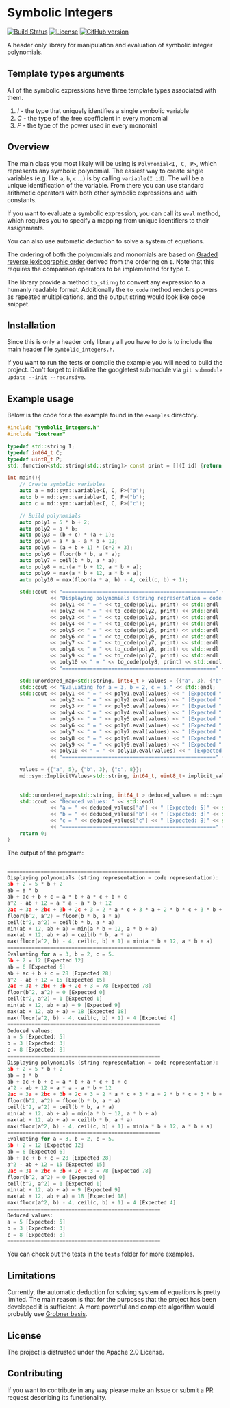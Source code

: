 # Symbolic Integers

[![Build Status](https://travis-ci.org/Metadiff/symbolic-integers.svg?branch=master)](https://travis-ci.org/Metadiff/symints)
[![License](https://img.shields.io/badge/Licence-Apache2.0-blue.svg)](./LICENSE)
[![GitHub version](https://badge.fury.io/gh/Metadiff%2Fsymbolic-integers.svg)](https://badge.fury.io/gh/Metadiff%2Fsymbolic-integers)

A header only library for manipulation and evaluation of symbolic integer polynomials.

## Template types arguments
All of the symbolic expressions have three template types associated with them. 

   1. *I* - the type that uniquely identifies a single symbolic variable
   2. *C* - the type of the free coefficient in every monomial
   3. *P* - the type of the power used in every monomial

## Overview

The main class you most likely will be using is `Polynomial<I, C, P>`, which 
represents any symbolic polynomial. The easiest way to create single variables
(e.g. like `a`, `b`, `c` ...) is by calling `variable(I id)`. The will be a 
unique identification of the variable. From there you can use standard 
arithmetic operators with both other symbolic expressions and with constants. 

If you want to evaluate a symbolic expression, you can call its `eval` method,
which requires you to specify a mapping from unique identifiers to their assignments.

You can also use automatic deduction to solve a system of equations. 

The ordering of both the polynomials and monomials are based on 
[Graded reverse lexicographic order](https://en.wikipedia.org/wiki/Monomial_order#Graded_reverse_lexicographic_order)
derived from the ordering on `I`. Note that this requires the comparison operators
to be implemented for type `I`.

The library provide a method `to_stirng` to convert any expression to a humanly 
readable format. Additionally the `to_code` method renders powers as repeated 
multiplications, and the output string would look like code snippet. 

## Installation
Since this is only a header only library all you have to do is to 
include the main header file `symbolic_integers.h`.

If you want to run the tests or compile the example you will need to 
build the project. Don't forget to initialize the googletest submodule 
via `git submodule update --init --recursive`. 
 
## Example usage

Below is the code for a the example found in the `examples` directory.

```c++
#include "symbolic_integers.h"
#include "iostream"

typedef std::string I;
typedef int64_t C;
typedef uint8_t P;
std::function<std::string(std::string)> const print = [](I id) {return id;};

int main(){
    // Create symbolic variables
    auto a = md::sym::variable<I, C, P>("a");
    auto b = md::sym::variable<I, C, P>("b");
    auto c = md::sym::variable<I, C, P>("c");

    // Build polynomials
    auto poly1 = 5 * b + 2;
    auto poly2 = a * b;
    auto poly3 = (b + c) * (a + 1);
    auto poly4 = a * a - a * b + 12;
    auto poly5 = (a + b + 1) * (c*2 + 3);
    auto poly6 = floor(b * b, a * a);
    auto poly7 = ceil(b * b, a * a);
    auto poly8 = min(a * b + 12, a * b + a);
    auto poly9 = max(a * b + 12, a * b + a);
    auto poly10 = max(floor(a * a, b) - 4, ceil(c, b) + 1);

    std::cout << "==================================================" << std::endl
              << "Displaying polynomials (string representation = code representation):" << std::endl
              << poly1 << " = " << to_code(poly1, print) << std::endl
              << poly2 << " = " << to_code(poly2, print) << std::endl
              << poly3 << " = " << to_code(poly3, print) << std::endl
              << poly4 << " = " << to_code(poly4, print) << std::endl
              << poly5 << " = " << to_code(poly5, print) << std::endl
              << poly6 << " = " << to_code(poly6, print) << std::endl
              << poly7 << " = " << to_code(poly7, print) << std::endl
              << poly8 << " = " << to_code(poly8, print) << std::endl
              << poly9 << " = " << to_code(poly7, print) << std::endl
              << poly10 << " = " << to_code(poly8, print) << std::endl
              << "==================================================" << std::endl;

    std::unordered_map<std::string, int64_t > values = {{"a", 3}, {"b", 2}, {"c", 5}};
    std::cout << "Evaluating for a = 3, b = 2, c = 5." << std::endl;
    std::cout << poly1 << " = " << poly1.eval(values) << " [Expected " << 12 << "]" << std::endl
              << poly2 << " = " << poly2.eval(values) << " [Expected " << 6 << "]" << std::endl
              << poly3 << " = " << poly3.eval(values) << " [Expected " << 28 << "]" << std::endl
              << poly4 << " = " << poly4.eval(values) << " [Expected " << 15 << "]" << std::endl
              << poly5 << " = " << poly5.eval(values) << " [Expected " << 78 << "]" << std::endl
              << poly6 << " = " << poly6.eval(values) << " [Expected " << 0 << "]" << std::endl
              << poly7 << " = " << poly7.eval(values) << " [Expected " << 1 << "]" << std::endl
              << poly8 << " = " << poly8.eval(values) << " [Expected " << 9 << "]" << std::endl
              << poly9 << " = " << poly9.eval(values) << " [Expected " << 18 << "]" << std::endl
              << poly10 << " = " << poly10.eval(values) << " [Expected " << 4 << "]" << std::endl
              << "==================================================" << std::endl;

    values = {{"a", 5}, {"b", 3}, {"c", 8}};
    md::sym::ImplicitValues<std::string, int64_t, uint8_t> implicit_values = {{poly1, poly1.eval(values)},
                                                                              {poly2, poly2.eval(values)},
                                                                              {poly3, poly3.eval(values)}};
    std::unordered_map<std::string, int64_t > deduced_values = md::sym::deduce_values(implicit_values);
    std::cout << "Deduced values: " << std::endl
              << "a = " << deduced_values["a"] << " [Expected: 5]" << std::endl
              << "b = " << deduced_values["b"] << " [Expected: 3]" << std::endl
              << "c = " << deduced_values["c"] << " [Expected: 8]" << std::endl
              << "==================================================" << std::endl;
    return 0;
}
```

The output of the program:
```c++

==================================================
Displaying polynomials (string representation = code representation):
5b + 2 = 5 * b + 2
ab = a * b
ab + ac + b + c = a * b + a * c + b + c
a^2 - ab + 12 = a * a - a * b + 12
2ac + 3a + 2bc + 3b + 2c + 3 = 2 * a * c + 3 * a + 2 * b * c + 3 * b + 2 * c + 3
floor(b^2, a^2) = floor(b * b, a * a)
ceil(b^2, a^2) = ceil(b * b, a * a)
min(ab + 12, ab + a) = min(a * b + 12, a * b + a)
max(ab + 12, ab + a) = ceil(b * b, a * a)
max(floor(a^2, b) - 4, ceil(c, b) + 1) = min(a * b + 12, a * b + a)
==================================================
Evaluating for a = 3, b = 2, c = 5.
5b + 2 = 12 [Expected 12]
ab = 6 [Expected 6]
ab + ac + b + c = 28 [Expected 28]
a^2 - ab + 12 = 15 [Expected 15]
2ac + 3a + 2bc + 3b + 2c + 3 = 78 [Expected 78]
floor(b^2, a^2) = 0 [Expected 0]
ceil(b^2, a^2) = 1 [Expected 1]
min(ab + 12, ab + a) = 9 [Expected 9]
max(ab + 12, ab + a) = 18 [Expected 18]
max(floor(a^2, b) - 4, ceil(c, b) + 1) = 4 [Expected 4]
==================================================
Deduced values: 
a = 5 [Expected: 5]
b = 3 [Expected: 3]
c = 8 [Expected: 8]
==================================================
Displaying polynomials (string representation = code representation):
5b + 2 = 5 * b + 2
ab = a * b
ab + ac + b + c = a * b + a * c + b + c
a^2 - ab + 12 = a * a - a * b + 12
2ac + 3a + 2bc + 3b + 2c + 3 = 2 * a * c + 3 * a + 2 * b * c + 3 * b + 2 * c + 3
floor(b^2, a^2) = floor(b * b, a * a)
ceil(b^2, a^2) = ceil(b * b, a * a)
min(ab + 12, ab + a) = min(a * b + 12, a * b + a)
max(ab + 12, ab + a) = ceil(b * b, a * a)
max(floor(a^2, b) - 4, ceil(c, b) + 1) = min(a * b + 12, a * b + a)
==================================================
Evaluating for a = 3, b = 2, c = 5.
5b + 2 = 12 [Expected 12]
ab = 6 [Expected 6]
ab + ac + b + c = 28 [Expected 28]
a^2 - ab + 12 = 15 [Expected 15]
2ac + 3a + 2bc + 3b + 2c + 3 = 78 [Expected 78]
floor(b^2, a^2) = 0 [Expected 0]
ceil(b^2, a^2) = 1 [Expected 1]
min(ab + 12, ab + a) = 9 [Expected 9]
max(ab + 12, ab + a) = 18 [Expected 18]
max(floor(a^2, b) - 4, ceil(c, b) + 1) = 4 [Expected 4]
==================================================
Deduced values: 
a = 5 [Expected: 5]
b = 3 [Expected: 3]
c = 8 [Expected: 8]
==================================================
```

You can check out the tests in the `tests` folder for more examples.

## Limitations

Currently, the automatic deduction for solving system of equations 
is pretty limited. The main reason is that for the purposes that the 
project has been developed it is sufficient. A more powerful and complete
algorithm would probably use 
[Grobner basis](https://en.wikipedia.org/wiki/Gr%C3%B6bner_basis).

## License
The project is distrusted under the Apache 2.0 License.

## Contributing
If you want to contribute in any way please make an Issue or submit a PR
request describing its functionality.
